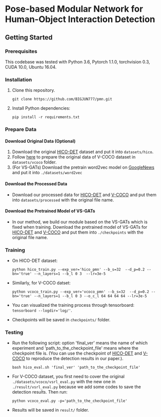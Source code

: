 # Pose-based Modular Network for Human-Object Interaction Detection

<!---------------------------------------------------------------------------------------------------------------->
## Getting Started

### Prerequisites
This codebase was tested with Python 3.6, Pytorch 1.1.0, torchvision 0.3, CUDA 10.0, Ubuntu 16.04.

### Installation
1. Clone this repository.   

    ```
    git clone https://github.com/BIGJUN777/pmn.git
    ```
  
2. Install Python dependencies:   

    ```
    pip install -r requirements.txt
    ```

### Prepare Data
#### Download Original Data (Optional)
1. Download the original [HICO-DET](http://www-personal.umich.edu/~ywchao/hico/) dataset and put it into `datasets/hico`.
2. Follow [here](https://github.com/s-gupta/v-coco) to prepare the original data of V-COCO dataset in `datasets/vcoco` folder.
3. (For VS-GATs) Download the pretrain word2vec model on [GoogleNews](https://code.google.com/archive/p/word2vec/) and put it into `./datasets/word2vec` 

#### Download the Processed Data
-  Download our processed data for [HICO-DET](https://drive.google.com/drive/folders/1DUr1tg0-53XKTWikruad2aS6rTAGZlvy?usp=sharing) and [V-COCO](https://drive.google.com/drive/folders/1tYAUmtSMH4B93DObhbfgEN8bDZ-5x3sp?usp=sharing) and put them into `datasets/processed` with the original file name.

#### Download the Pretrained Model of VS-GATs
-  In our method, we build our module based on the VS-GATs which is fixed when training. Download the pretrained model of VS-GATs for [HICO-DET](https://drive.google.com/drive/folders/13tNEZzGKrnIB6l-zCLO-kS7WyrSBCLPg?usp=sharing) and [V-COCO](https://drive.google.com/drive/folders/1Ao8s09HdS_D-Vs-6tT7Gb0faK-GM3eT2?usp=sharing) and put them into `./checkpoints` with the original file name.

### Training
- On HICO-DET dataset:  
    ```
    python hico_train.py --exp_ver='hico_pmn' --b_s=32  --d_p=0.2 --bn='true' --n_layers=1 --b_l 0 3  --lr=3e-5
    ```
    
- Similarly, for V-COCO datset:
    ```
    python vcoco_train.py --exp_ver='vcoco_pmn' --b_s=32  --d_p=0.2 --bn='true' --n_layers=1 --b_l 0 3 --o_c_l 64 64 64 64 --lr=3e-5 
    ```

- You can visualized the training process through tensorboard: `tensorboard --logdir='log/'`.

- Checkpoints will be saved in `checkpoints/` folder.

### Testing
- Run the following script: option 'final_ver' means the name of which experiment and 'path_to_the_checkpoint_file' means where the checkpoint file is. (You can use the checkpoint of [HICO-DET](https://drive.google.com/file/d/1Y5na8f7AIh_wblVDRePVpcBpn0bWfOJw/view?usp=sharing) and [V-COCO](https://drive.google.com/file/d/1GPnwdzMl3PI1N_RuFLc7iJrWTHDU2QOP/view?usp=sharing) to reproduce the detection results in our paper.).

    ```
    bash hico_eval.sh 'final_ver' 'path_to_the_checkpoint_file'
    ```

- For V-COCO dataset, you first need to cover the original `./datasets/vcoco/vsrl_eval.py` with the new one in `./result/vsrl_eval.py` because we add some codes to save the detection results. Then run:

    ```
    python vcoco_eval.py -p='path_to_the_checkpoint_file'
    ```

- Results will be saved in `result/` folder.
